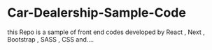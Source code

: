 # Car-Dealership-Sample-Code
this Repo is a sample of front end codes developed by React , Next , Bootstrap , SASS , CSS and.... 
